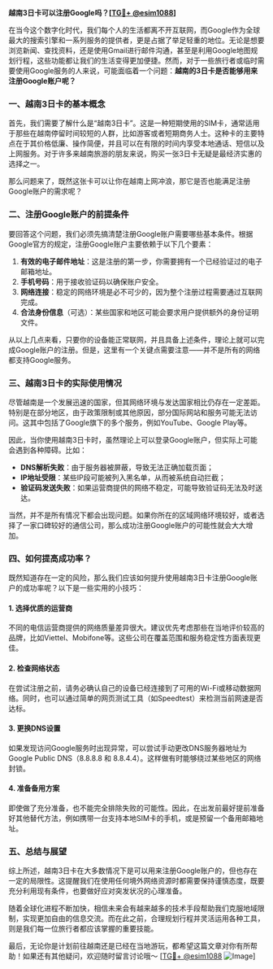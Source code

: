 **越南3日卡可以注册Google吗？[[TG💪+ @esim1088](https://t.me/s/esim1088)]**

在当今这个数字化时代，我们每个人的生活都离不开互联网，而Google作为全球最大的搜索引擎和一系列服务的提供者，更是占据了举足轻重的地位。无论是想要浏览新闻、查找资料，还是使用Gmail进行邮件沟通，甚至是利用Google地图规划行程，这些功能都让我们的生活变得更加便捷。然而，对于一些旅行者或临时需要使用Google服务的人来说，可能面临着一个问题：**越南的3日卡是否能够用来注册Google账户呢？**

### **一、越南3日卡的基本概念**

首先，我们需要了解什么是“越南3日卡”。这是一种短期使用的SIM卡，通常适用于那些在越南停留时间较短的人群，比如游客或者短期商务人士。这种卡的主要特点在于其价格低廉、操作简便，并且可以在有限的时间内享受本地通话、短信以及上网服务。对于许多来越南旅游的朋友来说，购买一张3日卡无疑是最经济实惠的选择之一。

那么问题来了，既然这张卡可以让你在越南上网冲浪，那它是否也能满足注册Google账户的需求呢？

### **二、注册Google账户的前提条件**

要回答这个问题，我们必须先搞清楚注册Google账户需要哪些基本条件。根据Google官方的规定，注册Google账户主要依赖于以下几个要素：

1. **有效的电子邮件地址**：这是注册的第一步，你需要拥有一个已经验证过的电子邮箱地址。
2. **手机号码**：用于接收验证码以确保账户安全。
3. **网络连接**：稳定的网络环境是必不可少的，因为整个注册过程需要通过互联网完成。
4. **合法身份信息**（可选）：某些国家和地区可能会要求用户提供额外的身份证明文件。

从以上几点来看，只要你的设备能正常联网，并且具备上述条件，理论上就可以完成Google账户的注册。但是，这里有一个关键点需要注意——并不是所有的网络都支持Google服务。

### **三、越南3日卡的实际使用情况**

尽管越南是一个发展迅速的国家，但其网络环境与发达国家相比仍存在一定差距。特别是在部分地区，由于政策限制或其他原因，部分国际网站和服务可能无法访问。这其中包括了Google旗下的多个服务，例如YouTube、Google Play等。

因此，当你使用越南3日卡时，虽然理论上可以登录Google账户，但实际上可能会遇到各种障碍。比如：

- **DNS解析失败**：由于服务器被屏蔽，导致无法正确加载页面；
- **IP地址受限**：某些IP段可能被列入黑名单，从而被系统自动拦截；
- **验证码发送失败**：如果运营商提供的网络不稳定，可能导致验证码无法及时送达。

当然，并不是所有情况下都会出现问题。如果你所在的区域网络环境较好，或者选择了一家口碑较好的通信公司，那么成功注册Google账户的可能性就会大大增加。

### **四、如何提高成功率？**

既然知道存在一定的风险，那么我们应该如何提升使用越南3日卡注册Google账户的成功率呢？以下是一些实用的小技巧：

#### 1. **选择优质的运营商**
   不同的电信运营商提供的网络质量差异很大。建议优先考虑那些在当地评价较高的品牌，比如Viettel、Mobifone等。这些公司在覆盖范围和服务稳定性方面表现更佳。

#### 2. **检查网络状态**
   在尝试注册之前，请务必确认自己的设备已经连接到了可用的Wi-Fi或移动数据网络。同时，也可以通过简单的网页测试工具（如Speedtest）来检测当前网速是否达标。

#### 3. **更换DNS设置**
   如果发现访问Google服务时出现异常，可以尝试手动更改DNS服务器地址为Google Public DNS（8.8.8.8 和 8.8.4.4）。这样做有时能够绕过某些地区的网络封锁。

#### 4. **准备备用方案**
   即使做了充分准备，也不能完全排除失败的可能性。因此，在出发前最好提前准备好其他替代方法，例如携带一台支持本地SIM卡的手机，或是预留一个备用邮箱地址。

### **五、总结与展望**

综上所述，越南3日卡在大多数情况下是可以用来注册Google账户的，但也存在一定的局限性。这提醒我们在使用任何境外网络资源时都需要保持谨慎态度，既要充分利用现有条件，也要做好应对突发状况的心理准备。

随着全球化进程不断加快，相信未来会有越来越多的技术手段帮助我们克服地域限制，实现更加自由的信息交流。而在此之前，合理规划行程并灵活运用各种工具，则是我们每一位旅行者都应该掌握的重要技能。

最后，无论你是计划前往越南还是已经在当地游玩，都希望这篇文章对你有所帮助！如果还有其他疑问，欢迎随时留言讨论哦～ [[TG💪+ @esim1088](https://t.me/s/esim1088) ![Image](https://i.postimg.cc/4NQfJmqS/Snipaste-2025-05-13-00-14-12.png)]